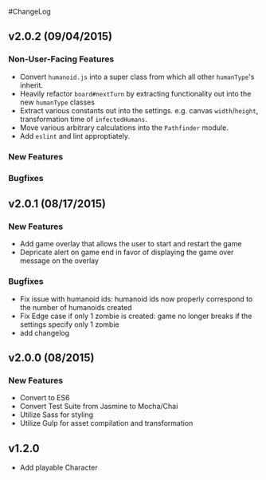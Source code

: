 #ChangeLog
## v2.0.2 (09/04/2015)
### Non-User-Facing Features
  - Convert `humanoid.js` into a super class from which all other `humanType`'s inherit.
  - Heavily refactor `board#nextTurn` by extracting functionality out into the new `humanType`
      classes
  - Extract various constants out into the settings. e.g. canvas `width`/`height`, transformation
      time of `infectedHumans`.
  - Move various arbitrary calculations into the `Pathfinder` module.
  - Add `eslint` and lint approptiately.  
  
### New Features
  
### Bugfixes
## v2.0.1 (08/17/2015)
### New Features
  - Add game overlay that allows the user to start and restart the game
  - Depricate alert on game end in favor of displaying the game over message on the overlay
### Bugfixes
  - Fix issue with humanoid ids: humanoid ids now properly correspond to the number of humanoids
      created
  - Fix Edge case if only 1 zombie is created: game no longer breaks if the settings specify only 1
      zombie
  - add changelog
  
  
## v2.0.0 (08/2015)  
### New Features
  - Convert to ES6
  - Convert Test Suite from Jasmine to Mocha/Chai
  - Utilize Sass for styling
  - Utilize Gulp for asset compilation and transformation

## v1.2.0
  - Add playable Character
